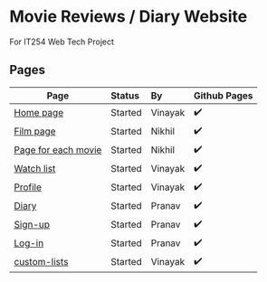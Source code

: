 # Movie Reviews / Diary Website

For IT254 Web Tech Project

## Pages 

| Page |  Status | By | Github Pages | 
|---------------------------|:---------------------------|:---------------------------|:---------------------------|
| [Home page](https://vinayakj02.github.io/Movie-site-IT254/homepage/homepage.html) | Started | Vinayak |  :heavy_check_mark: |
| [Film page](https://vinayakj02.github.io/Movie-site-IT254/FilmPage/Film.html) | Started | Nikhil |  :heavy_check_mark: |
| [Page for each movie](https://vinayakj02.github.io/Movie-site-IT254/MoviePage/Movie.html) |  Started | Nikhil | :heavy_check_mark: |
| [Watch list](https://vinayakj02.github.io/Movie-site-IT254/watchlist-page/watchlist.html) |  Started | Vinayak |  :heavy_check_mark: |
| [Profile](https://vinayakj02.github.io/Movie-site-IT254/profile-page/profile-page.html) |  Started | Vinayak  | :heavy_check_mark: |
| [Diary]( https://vinayakj02.github.io/Movie-site-IT254/diary/diary.html) |  Started |  Pranav | :heavy_check_mark: |
| [Sign-up](https://vinayakj02.github.io/Movie-site-IT254/Sign-Up/Sign-up.html) |  Started |  Pranav | :heavy_check_mark: |
| [Log-in](https://vinayakj02.github.io/Movie-site-IT254/Log-In/Log-In.html)| Started | Pranav | :heavy_check_mark: | 
| [custom-lists](https://vinayakj02.github.io/Movie-site-IT254/custom-lists/custom-list-1/custom-list-1.html) | Started | Vinayak | :heavy_check_mark: |
